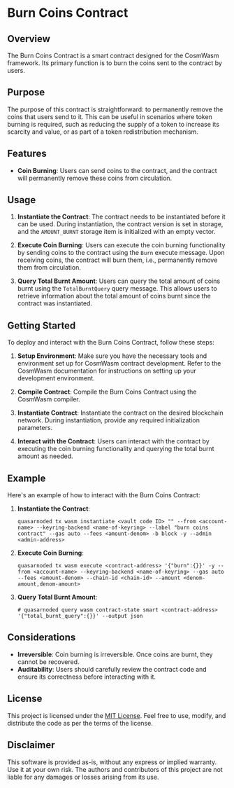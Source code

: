# Burn Coins Contract

## Overview

The Burn Coins Contract is a smart contract designed for the CosmWasm framework. Its primary function is to burn the coins sent to the contract by users.

## Purpose

The purpose of this contract is straightforward: to permanently remove the coins that users send to it. This can be useful in scenarios where token burning is required, such as reducing the supply of a token to increase its scarcity and value, or as part of a token redistribution mechanism.

## Features

- **Coin Burning**: Users can send coins to the contract, and the contract will permanently remove these coins from circulation.

## Usage

1. **Instantiate the Contract**: The contract needs to be instantiated before it can be used. During instantiation, the contract version is set in storage, and the `AMOUNT_BURNT` storage item is initialized with an empty vector.

2. **Execute Coin Burning**: Users can execute the coin burning functionality by sending coins to the contract using the `Burn` execute message. Upon receiving coins, the contract will burn them, i.e., permanently remove them from circulation.

3. **Query Total Burnt Amount**: Users can query the total amount of coins burnt using the `TotalBurntQuery` query message. This allows users to retrieve information about the total amount of coins burnt since the contract was instantiated.

## Getting Started

To deploy and interact with the Burn Coins Contract, follow these steps:

1. **Setup Environment**: Make sure you have the necessary tools and environment set up for CosmWasm contract development. Refer to the CosmWasm documentation for instructions on setting up your development environment.

2. **Compile Contract**: Compile the Burn Coins Contract using the CosmWasm compiler.

3. **Instantiate Contract**: Instantiate the contract on the desired blockchain network. During instantiation, provide any required initialization parameters.

4. **Interact with the Contract**: Users can interact with the contract by executing the coin burning functionality and querying the total burnt amount as needed.

## Example

Here's an example of how to interact with the Burn Coins Contract:

1. **Instantiate the Contract**:
    ```
    quasarnoded tx wasm instantiate <vault code ID> "" --from <account-name> --keyring-backend <name-of-keyring> --label "burn coins contract" --gas auto --fees <amount-denom> -b block -y --admin <admin-address>
    ```

2. **Execute Coin Burning**:
    ```
    quasarnoded tx wasm execute <contract-address> '{"burn":{}}' -y --from <account-name> --keyring-backend <name-of-keyring> --gas auto --fees <amount-denom> --chain-id <chain-id> --amount <denom-amount,denom-amount>
    ```

3. **Query Total Burnt Amount**:
    ```
    # quasarnoded query wasm contract-state smart <contract-address> '{"total_burnt_query":{}}' --output json
    ```

## Considerations

- **Irreversible**: Coin burning is irreversible. Once coins are burnt, they cannot be recovered.
- **Auditability**: Users should carefully review the contract code and ensure its correctness before interacting with it.

## License

This project is licensed under the [MIT License](LICENSE). Feel free to use, modify, and distribute the code as per the terms of the license.

## Disclaimer

This software is provided as-is, without any express or implied warranty. Use it at your own risk. The authors and contributors of this project are not liable for any damages or losses arising from its use.